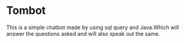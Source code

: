 # Tombot

This is a simple chatbot made by using sql query and Java.Which will answer the questions asked and will also speak out the same.
